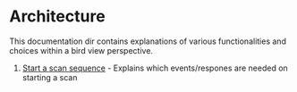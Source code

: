 # Architecture

This documentation dir contains explanations of various functionalities and choices within a bird view perspective.

1. [Start a scan sequence](./start_scan_sequence.md) - Explains which events/respones are needed on starting a scan
